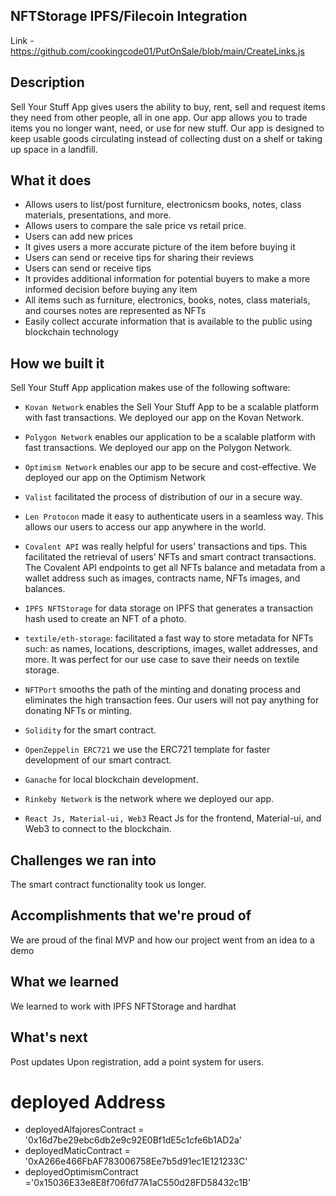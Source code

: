 ## NFTStorage IPFS/Filecoin Integration
Link - https://github.com/cookingcode01/PutOnSale/blob/main/CreateLinks.js


## Description

Sell Your Stuff App gives users the ability to buy, rent, sell and request items they need from other people, all in one app.
Our app allows you to trade items you no longer want, need, or use for new stuff. Our app is designed to keep usable goods circulating instead of collecting dust on a shelf or taking up space in a landfill.

## What it does

- Allows users to list/post furniture, electronicsm books, notes, class materials, presentations, and more.
- Allows users to compare the sale price vs retail price.
- Users can add new prices
- It gives users a more accurate picture of the item before buying it
- Users can send or receive tips for sharing their reviews
- Users can send or receive tips
- It provides additional information for potential buyers to make a more informed decision before buying any item
- All items such as furniture, electronics, books, notes, class materials, and courses notes are represented as NFTs
- Easily collect accurate information that is available to the public using blockchain technology

## How we built it

Sell Your Stuff App application makes use of the following software:

- `Kovan Network` enables the Sell Your Stuff App to be a scalable platform with fast transactions. We deployed our app on the Kovan Network.

- `Polygon Network` enables our application to be a scalable platform with fast transactions. We deployed our app on the Polygon Network.

- `Optimism Network` enables our app to be secure and cost-effective. We deployed our app on the Optimism Network
- `Valist` facilitated the process of distribution of our in a secure way.

- `Len Protocon` made it easy to authenticate users in a seamless way. This allows our users to access our app anywhere in the world.

* `Covalent API` was really helpful for users' transactions and tips. This facilitated the retrieval of users’ NFTs and smart contract transactions. The Covalent API endpoints to get all NFTs balance and metadata from a wallet address such as images, contracts name, NFTs images, and balances.

- `IPFS NFTStorage` for data storage on IPFS that generates a transaction hash used to create an NFT of a photo.

- `textile/eth-storage`: facilitated a fast way to store metadata for NFTs such: as names, locations, descriptions, images, wallet addresses, and more. It was perfect for our use case to save their needs on textile storage.

- `NFTPort` smooths the path of the minting and donating process and eliminates the high transaction fees. Our users will not pay anything for donating NFTs or minting.

- `Solidity` for the smart contract.
- `OpenZeppelin ERC721` we use the ERC721 template for faster development of our smart contract.

- `Ganache` for local blockchain development.

- `Rinkeby Network` is the network where we deployed our app.

- `React Js, Material-ui, Web3` React Js for the frontend, Material-ui, and Web3 to connect to the blockchain.

## Challenges we ran into

The smart contract functionality took us longer.

## Accomplishments that we're proud of

We are proud of the final MVP and how our project went from an idea to a demo

## What we learned

We learned to work with IPFS NFTStorage and hardhat

## What's next

Post updates Upon registration, add a point system for users.

# deployed Address

- deployedAlfajoresContract = '0x16d7be29ebc6db2e9c92E0Bf1dE5c1cfe6b1AD2a'
- deployedMaticContract = '0xA266e466FbAF783006758Ee7b5d91ec1E121233C'
- deployedOptimismContract ='0x15036E33e8E8f706fd77A1aC550d28FD58432c1B'
